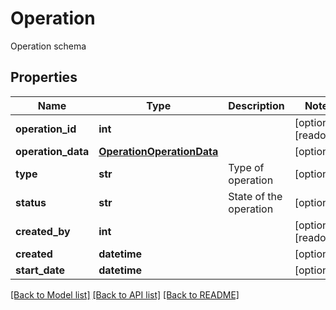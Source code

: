 # Operation

Operation schema
## Properties
Name | Type | Description | Notes
------------ | ------------- | ------------- | -------------
**operation_id** | **int** |  | [optional] [readonly] 
**operation_data** | [**OperationOperationData**](OperationOperationData.md) |  | [optional] 
**type** | **str** | Type of operation | [optional] 
**status** | **str** | State of the operation | [optional] 
**created_by** | **int** |  | [optional] [readonly] 
**created** | **datetime** |  | [optional] 
**start_date** | **datetime** |  | [optional] 

[[Back to Model list]](../README.md#documentation-for-models) [[Back to API list]](../README.md#documentation-for-api-endpoints) [[Back to README]](../README.md)


